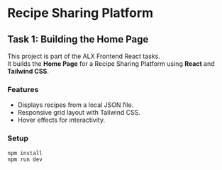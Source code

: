 # Recipe Sharing Platform

## Task 1: Building the Home Page

This project is part of the ALX Frontend React tasks.  
It builds the **Home Page** for a Recipe Sharing Platform using **React** and **Tailwind CSS**.

### Features
- Displays recipes from a local JSON file.
- Responsive grid layout with Tailwind CSS.
- Hover effects for interactivity.

### Setup
```bash
npm install
npm run dev
